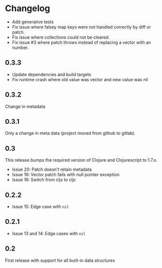 # Changelog

- Add generative tests
- Fix issue where falsey map keys were not handled correctly by diff or patch.
- Fix issue where collections could not be cleared.
- Fix issue #3 where patch throws instead of replacing a vector with an number.

## 0.3.3

- Update dependencies and build targets
- Fix runtime crash where old value was vector and new value was nil

## 0.3.2

Change in metadata

## 0.3.1

Only a change in meta data (project moved from github to gitlab).

## 0.3

This release bumps the required version of Clojure and Clojurescript to 1.7.x.

* Issue 20: Patch doesn't retain metadata
* Issue 19: Vector patch fails with null pointer exception
* Issue 16: Switch from cljx to cljc

## 0.2.2

* Issue 15: Edge case with `nil`

## 0.2.1

* Issue 13 and 14: Edge cases with `nil`

## 0.2

First release with support for all built-in data structures
